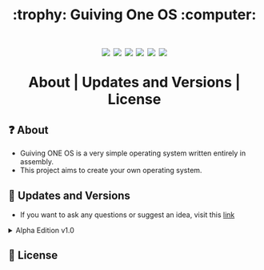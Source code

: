 <h1 align=center>
:trophy: Guiving One OS :computer:
<h1>
<p align=center>
  <img src="https://img.shields.io/github/downloads/GFS-0508/Guiving-ONE-OS/total.svg">
  <img src="https://img.shields.io/github/watchers/GFS-0508/Guiving-ONE-OS.svg">
  <img src="https://img.shields.io/github/stars/GFS-0508/Guiving-ONE-OS.svg">
  <img src="https://img.shields.io/github/license/GFS-0508/Guiving-ONE-OS.svg">
  <img src="https://img.shields.io/github/languages/count/GFS-0508/Guiving-ONE-OS">
  <img src="https://img.shields.io/github/last-commit/GFS-0508/Guiving-ONE-OS">
</p>

<p align=center>  
<a>About | Updates and Versions | License</a>
</p>


## :question:	 About
- Guiving ONE OS is a very simple operating system written entirely in assembly.<br>
- This project aims to create your own operating system.
## :1st_place_medal: Updates and Versions
- If you want to ask any questions or suggest an idea, visit this [link](https://github.com/GFS-0508/Guiving-ONE-OS/discussions)

<details><summary>Alpha Edition v1.0</summary>

 :bangbang: [**Download NOW**](https://github.com/GFS-0508/Guiving-ONE-OS/tree/main/alpha-edition/version%201.0%20-%20stable) :bangbang:
 
> Update in: 12/03/2022
 
 - Features
    - [x] Bootloader
    - [x] Kernel
    - [x] Basic Introducion
    - [ ] Keyboard
    - [ ] Mouse
    - [ ] File System
    - [ ] Commands
    - [ ] Secure Boot
    - [ ] Promot Command

</details>



## :memo:	License
